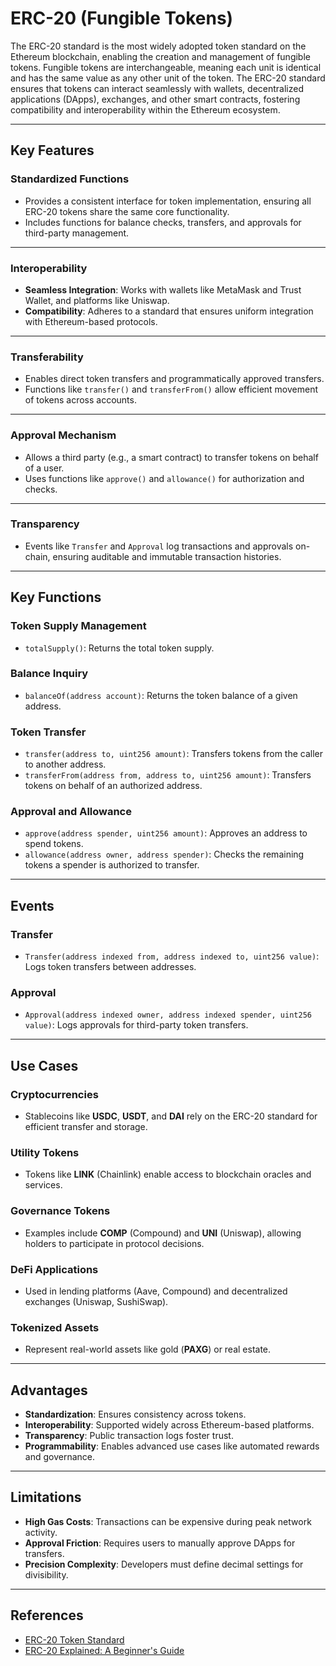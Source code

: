 # ERC-20 (Fungible Tokens)

The ERC-20 standard is the most widely adopted token standard on the Ethereum blockchain, enabling the creation and management of fungible tokens. Fungible tokens are interchangeable, meaning each unit is identical and has the same value as any other unit of the token. The ERC-20 standard ensures that tokens can interact seamlessly with wallets, decentralized applications (DApps), exchanges, and other smart contracts, fostering compatibility and interoperability within the Ethereum ecosystem.

---

## **Key Features**

### **Standardized Functions**
- Provides a consistent interface for token implementation, ensuring all ERC-20 tokens share the same core functionality.
- Includes functions for balance checks, transfers, and approvals for third-party management.

---

### **Interoperability**
- **Seamless Integration**: Works with wallets like MetaMask and Trust Wallet, and platforms like Uniswap.  
- **Compatibility**: Adheres to a standard that ensures uniform integration with Ethereum-based protocols.

---

### **Transferability**
- Enables direct token transfers and programmatically approved transfers.  
- Functions like `transfer()` and `transferFrom()` allow efficient movement of tokens across accounts.

---

### **Approval Mechanism**
- Allows a third party (e.g., a smart contract) to transfer tokens on behalf of a user.  
- Uses functions like `approve()` and `allowance()` for authorization and checks.

---

### **Transparency**
- Events like `Transfer` and `Approval` log transactions and approvals on-chain, ensuring auditable and immutable transaction histories.

---

## **Key Functions**

### **Token Supply Management**
- `totalSupply()`: Returns the total token supply.

### **Balance Inquiry**
- `balanceOf(address account)`: Returns the token balance of a given address.

### **Token Transfer**
- `transfer(address to, uint256 amount)`: Transfers tokens from the caller to another address.
- `transferFrom(address from, address to, uint256 amount)`: Transfers tokens on behalf of an authorized address.

### **Approval and Allowance**
- `approve(address spender, uint256 amount)`: Approves an address to spend tokens.  
- `allowance(address owner, address spender)`: Checks the remaining tokens a spender is authorized to transfer.

---

## **Events**

### **Transfer**
- `Transfer(address indexed from, address indexed to, uint256 value)`: Logs token transfers between addresses.

### **Approval**
- `Approval(address indexed owner, address indexed spender, uint256 value)`: Logs approvals for third-party token transfers.

---

## **Use Cases**

### **Cryptocurrencies**
- Stablecoins like **USDC**, **USDT**, and **DAI** rely on the ERC-20 standard for efficient transfer and storage.

### **Utility Tokens**
- Tokens like **LINK** (Chainlink) enable access to blockchain oracles and services.

### **Governance Tokens**
- Examples include **COMP** (Compound) and **UNI** (Uniswap), allowing holders to participate in protocol decisions.

### **DeFi Applications**
- Used in lending platforms (Aave, Compound) and decentralized exchanges (Uniswap, SushiSwap).

### **Tokenized Assets**
- Represent real-world assets like gold (**PAXG**) or real estate.

---

## **Advantages**

- **Standardization**: Ensures consistency across tokens.  
- **Interoperability**: Supported widely across Ethereum-based platforms.  
- **Transparency**: Public transaction logs foster trust.  
- **Programmability**: Enables advanced use cases like automated rewards and governance.  

---

## **Limitations**

- **High Gas Costs**: Transactions can be expensive during peak network activity.  
- **Approval Friction**: Requires users to manually approve DApps for transfers.  
- **Precision Complexity**: Developers must define decimal settings for divisibility.  

---

## **References**

- [ERC-20 Token Standard](https://ethereum.org/en/developers/docs/standards/tokens/erc-20/)   
- [ERC-20 Explained: A Beginner's Guide](https://medium.com/novai-blockchain-101/erc-20-tokens-a-beginners-guide-to-blockchain-transactions-5e3eb4b68b1c)  
